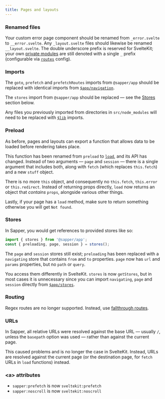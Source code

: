```yaml
---
title: Pages and layouts
---
```


### Renamed files

Your custom error page component should be renamed from `_error.svelte` to `__error.svelte`. Any `_layout.svelte` files should likewise be renamed `__layout.svelte`. The double underscore prefix is reserved for SvelteKit; your own [private modules](#routing-private-modules) are still denoted with a single `_` prefix (configurable via [`routes`](docs#configuration-routes) config).

### Imports

The `goto`, `prefetch` and `prefetchRoutes` imports from `@sapper/app` should be replaced with identical imports from [`$app/navigation`](/docs#modules-$app-navigation).

The `stores` import from `@sapper/app` should be replaced — see the [Stores](#pages-and-layouts-stores) section below.

Any files you previously imported from directories in `src/node_modules` will need to be replaced with [`$lib`](/docs#modules-$lib) imports.

### Preload

As before, pages and layouts can export a function that allows data to be loaded before rendering takes place.

This function has been renamed from `preload` to [`load`](/docs#loading), and its API has changed. Instead of two arguments — `page` and `session` — there is a single argument that includes both, along with `fetch` (which replaces `this.fetch`) and a new `stuff` object.

There is no more `this` object, and consequently no `this.fetch`, `this.error` or `this.redirect`. Instead of returning props directly, `load` now returns an object that _contains_ `props`, alongside various other things.

Lastly, if your page has a `load` method, make sure to return something otherwise you will get `Not found`.

### Stores

In Sapper, you would get references to provided stores like so:

```js
import { stores } from '@sapper/app';
const { preloading, page, session } = stores();
```

The `page` and `session` stores still exist; `preloading` has been replaced with a `navigating` store that contains `from` and `to` properties. `page` now has `url` and `params` properties, but no `path` or `query`.

You access them differently in SvelteKit. `stores` is now `getStores`, but in most cases it is unnecessary since you can import `navigating`, `page` and `session` directly from [`$app/stores`](/docs#modules-$app-stores).

### Routing

Regex routes are no longer supported. Instead, use [fallthrough routes](/docs#routing-advanced-routing-fallthrough-routes).

### URLs

In Sapper, all relative URLs were resolved against the base URL — usually `/`, unless the `basepath` option was used — rather than against the current page.

This caused problems and is no longer the case in SvelteKit. Instead, URLs are resolved against the current page (or the destination page, for `fetch` URLs in `load` functions) instead.

### &lt;a&gt; attributes

- `sapper:prefetch` is now `sveltekit:prefetch`
- `sapper:noscroll` is now `sveltekit:noscroll`
